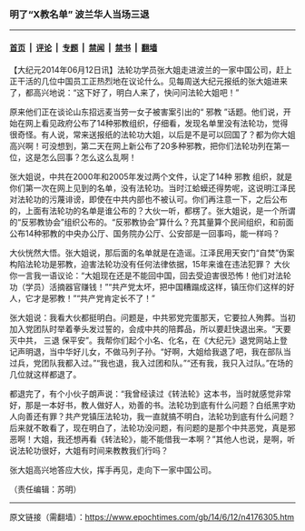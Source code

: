 ### 明了“X教名单” 波兰华人当场三退

---

#### [首页](../../../..?n4176305) &nbsp;|&nbsp; [评论](../../../../../epoch-comment?n4176305) &nbsp;|&nbsp; [专题](../../../../../epoch-special?n4176305) &nbsp;|&nbsp; [禁闻](../../../../../epoch-news?n4176305) &nbsp;|&nbsp; [禁书](../../../../../books?n4176305) &nbsp;|&nbsp; [翻墙](https://github.com/gfw-breaker/nogfw/blob/master/README.md?n4176305)


<div class="post_content" id="artbody" itemprop="articleBody">
 <!-- article content begin -->
 <p>
  【大纪元2014年06月12日讯】法轮功学员张大姐走进波兰的一家中国公司，赶上正干活的几位中国员工正热烈地在议论什么。见每周送大纪元报纸的张大姐进来了，都高兴地说：“这下好了，明白人来了，快问问法轮大姐吧！”
 </p>
 <p>
  原来他们正在谈论山东招远麦当劳一女子被害案引出的“
  <ok href="https://www.epochtimes.com/gb/tag/%E9%82%AA%E6%95%99.html">
   邪教
  </ok>
  ”话题。他们说，开始在网上看见政府公布了14种邪教组织，仔细看，发现名单里没有法轮功，觉得很奇怪。有人说，常来送报纸的法轮功大姐，以后是不是可以回国了？都为你大姐高兴啊！可没想到，第二天在网上新公布了20多种邪教，把你们法轮功列在第一位，这是怎么回事？怎么这么乱啊！
 </p>
 <p>
  张大姐说，中共在2000年和2005年发过两个文件，认定了14种
  <ok href="https://www.epochtimes.com/gb/tag/%E9%82%AA%E6%95%99.html">
   邪教
  </ok>
  组织，就是你们第一次在网上见到的名单，没有法轮功。当时江蛤蟆还得势呢，这说明江泽民对法轮功的污蔑诽谤，即使在中共内部也不被认可。你们再注意一下，之后公布的，上面有法轮功的名单是谁公布的？大伙一听，都楞了。张大姐说，是一个所谓的“反邪教协会”组织公布的。“反邪教协会”算什么？充其量算个民间组织，和前面公布14种邪教的中央办公厅、国务院办公厅、公安部是一回事吗，能一样吗？
 </p>
 <p>
  大伙恍然大悟。张大姐说，那后面的名单就是在造谣。江泽民用天安门“自焚”伪案构陷法轮功是邪教，迫害法轮功没有任何法律依据，15年来谁在违法犯罪？ 大伙你一言我一语议论：“大姐现在还是不能回中国，回去受迫害很恐怖！他们对法轮功（学员）活摘器官赚钱！”“共产党太坏，把中国糟蹋成这样，镇压你们这样的好人，它才是邪教！”“共产党肯定长不了！”
 </p>
 <p>
  张大姐说：我看大伙都挺明白。问题是，中共邪党完蛋那天，它要拉人殉葬。当初加入党团队时举着拳头发过誓的，会成中共的陪葬品，所以要赶快退出来。“天要灭中共，
  <ok href="https://www.epochtimes.com/gb/tag/%E4%B8%89%E9%80%80.html">
   三退
  </ok>
  保平安”。我帮你们起个小名、化名，在《大纪元》退党网站上登记声明退，当中华好儿女，不做马列子孙。“好啊，大姐给我退了吧，我在部队当过兵，党团队我都入过。”“我也退，我入过团和队。”“还有我，我只入过队。”在场的几位就这样都退了。
 </p>
 <p>
  都退完了，有个小伙子朗声说：“我曾经读过《转法轮》这本书，当时就感觉非常好，那是一本好书，教人做好人，劝善的书。法轮功到底有什么问题？白纸黑字劝人向善还有罪？共产党镇压法轮功，我一直就搞不明白，法轮功到底有什么问题？后来就不敢看了，现在明白了，法轮功没问题，有问题的是那个中共恶党，真是邪恶啊！大姐，我还想再看《转法轮》，能不能借我一本啊？”其他人也说，是啊，听说法轮功很好，大姐有时间来教教我们行吗？
 </p>
 <p>
  张大姐高兴地答应大伙，挥手再见，走向下一家中国公司。
 </p>
 <p>
  （责任编辑：苏明）
 </p>
 <!-- article content end -->
 <div id="below_article_ad">
 </div>
</div>


---

原文链接（需翻墙）：https://www.epochtimes.com/gb/14/6/12/n4176305.htm